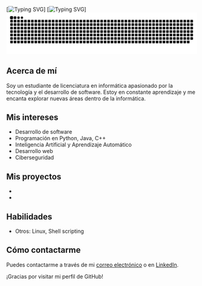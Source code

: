 [![Typing SVG](https://readme-typing-svg.demolab.com?font=Fira+Code&pause=1000&color=FFFFFF&width=435&lines=#+Hola,+soy+walter+👋)]
[![Typing SVG](https://readme-typing-svg.demolab.com?font=Fira+Code&pause=1000&color=FFFFFF&width=435&lines=Hola,+soy+walter+👋)]
![Snake animation](https://github.com/MagnoEfren/magnoefren/blob/main/github_snake.svg)
## Acerca de mí
Soy un estudiante de licenciatura en informática apasionado por la tecnología y el desarrollo de software. Estoy en constante aprendizaje y me encanta explorar nuevas áreas dentro de la informática.

## Mis intereses
- Desarrollo de software
- Programación en Python, Java, C++
- Inteligencia Artificial y Aprendizaje Automático
- Desarrollo web
- Ciberseguridad

## Mis proyectos
-
- 
## Habilidades
- Otros: Linux, Shell scripting

## Cómo contactarme
Puedes contactarme a través de mi [correo electrónico](walterw9512@gmail.com) o en [LinkedIn](https://www.linkedin.com/in/tu-perfil-linkedin).

¡Gracias por visitar mi perfil de GitHub!

